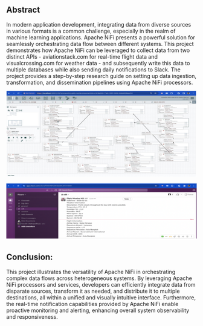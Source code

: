 ## Abstract ##
In modern application development, integrating data from diverse sources in various formats is a common challenge, especially in the realm of machine learning applications. 
Apache NiFi presents a powerful solution for seamlessly orchestrating data flow between different systems. This project demonstrates how Apache NiFi can be leveraged to 
collect data from two distinct APIs - aviationstack.com for real-time flight data and visualcrossing.com for weather data - and subsequently write this data to multiple 
databases while also sending daily notifications to Slack. The project provides a step-by-step research guide on setting up data ingestion, transformation, and dissemination 
pipelines using Apache NiFi processors.

![image](/assets/img/NIFIFLOW.png)

![image](/assets/img/slack.png)

## Conclusion: ##
This project illustrates the versatility of Apache NiFi in orchestrating complex data flows across heterogeneous systems. 
By leveraging Apache NiFi processors and services, developers can efficiently integrate data from disparate sources, transform 
it as needed, and distribute it to multiple destinations, all within a unified and visually intuitive interface. Furthermore,
the real-time notification capabilities provided by Apache NiFi enable proactive monitoring and alerting, enhancing overall 
system observability and responsiveness.

